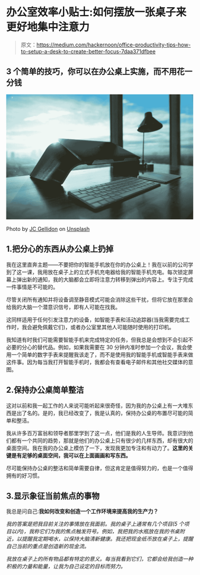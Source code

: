 # 办公室效率小贴士:如何摆放一张桌子来更好地集中注意力

> 原文：<https://medium.com/hackernoon/office-productivity-tips-how-to-setup-a-desk-to-create-better-focus-7daa371dfbee>

## 3 个简单的技巧，你可以在办公桌上实施，而不用花一分钱

![](img/61411e681fb3140decc37292359b5b3f.png)

Photo by [JC Gellidon](https://unsplash.com/@jcgellidon?utm_source=medium&utm_medium=referral) on [Unsplash](https://unsplash.com?utm_source=medium&utm_medium=referral)

## 1.把分心的东西从办公桌上扔掉

我在这里直奔主题——不要把你的智能手机放在你的办公桌上！我在以前的公司学到了这一课，我用放在桌子上的立式手机充电器给我的智能手机充电。每次锁定屏幕上弹出新的通知，我的大脑都会立即将注意力转移到弹出的内容上。专注于完成一件事情是不可能的。

尽管关闭所有通知并将设备调至静音模式可能会消除这些干扰，但将它放在那里会给我的大脑一个潜意识信号，即有人可能在找我。

这同样适用于任何引发注意力的设备，如智能手表和活动追踪器(当我需要完成工作时，我会避免佩戴它们)，或者办公室里其他人可能随时使用的打印机。

我知道有时我们可能需要智能手机来完成特定的任务，但我总是会想到不会引起不必要的分心的替代品。例如，如果我需要在 30 分钟内准时参加一个会议，我会使用一个简单的数字手表来提醒我该走了，而不是使用我的智能手机或智能手表来做这件事。因为每当我打开智能手机时，我都会有查看电子邮件和其他社交媒体的意图。

## 2.保持办公桌简单整洁

这对以前和我一起工作的人来说可能听起来很奇怪，因为我的办公桌上有一大堆东西是出了名的。是的，我已经改变了，我是认真的，保持办公桌的布置尽可能的简单和整洁。

我从许多百万富翁和领导者那里学到了这一点，他们是我的人生导师。我意识到他们都有一个共同的趋势，那就是他们的办公桌上只有很少的几样东西，却有很大的桌面空间。我在我的办公桌上模仿了一下，发现我更加专注和有动力了。**这里的关键是有足够的桌面空间，我可以在上面画画和写东西。**

尽可能保持办公桌的整洁和简单需要自律，但这肯定是值得努力的，也是一个值得拥有的好习惯。

## 3.显示象征当前焦点的事物

我总是问自己:****我如何改变和创造一个工作环境来提高我的生产力？****

*我的答案是把我目前关注的事情放在我面前。我的桌子上通常有几个项目(5 个项目以内)，我称它们为我的焦点触发符号。例如，我把我的水瓶放在我的书桌附近，以提醒我定期喝水，以保持大脑清新健康。我还把现金纸币放在桌子上，提醒自己当前的重点是创造新的现金流。*

*我放在桌子上的所有物品都有特定的意义。每当我看到它们，它都会给我创造一种积极的力量和能量，让我为自己设定的目标而努力。*